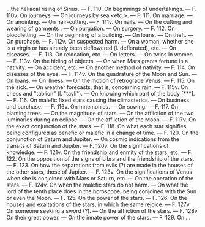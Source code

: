 ...the heliacal rising of Sirius. — F. 110. On beginnings of undertakings. — F. 110v. On journeys. — On journeys by sea <etc.>. — F. 111. On marriage. — On anointing. — On hair-cutting. — F. 111v. On nails. — On the cutting and wearing of garments <sic>. — On purgation. — On surgery. — F. 112. On bloodletting. — On the beginning of a building. — On loans. — On theft. — On purchase. — F. 112v. On suspected harm. — On a woman, whether she is a virgin or has already been deflowered (l. deflorated), etc. — On diseases. — F. 113. On relocation, etc. — On letters. — On twins in women. — F. 113v. On the hiding of objects. — On when Mars grants fortune in a nativity. — On accident, etc. — On another method of nativity. — F. 114. On diseases of the eyes. — F. 114v. On the quadrature of the Moon and Sun. — On loans. — On illness. — On the motion of retrograde Venus. — F. 115. On the sick. — On weather forecasts, that is, concerning rain. — F. 115v. On chess and "tablion" (l. "tavli"). — On knowing which part of the body [***]. — F. 116. On malefic fixed stars causing the climacterics. — On business and purchase. — F. 116v. On mnemonics. — On sowing. — F. 117. On planting trees. — On the magnitude of stars. — On the affliction of the two luminaries during an eclipse. — On the affliction of the Moon. — F. 117v. On the exact conjunction of the stars. — F. 118. On what each star signifies, being configured as benefic or malefic in a change of time. — F. 120. On the conjunction of Saturn and Jupiter. — On cosmic indications from the transits of Saturn and Jupiter. — F. 120v. On the significations of knowledge. — F. 121v. On the friendship and enmity of the stars, etc. — F. 122. On the opposition of the signs of Libra and the friendship of the stars. — F. 123. On how the separations from evils (?) are made in the houses of the other stars, those of Jupiter. — F. 123v. On the significations of Venus when she is conjoined with Mars or Saturn, etc. — On the operation of the stars. — F. 124v. On when the malefic stars do not harm. — On what the lord of the tenth place does in the horoscope, being conjoined with the Sun or even the Moon. — F. 125. On the power of the stars. — F. 126. On the houses and exaltations of the stars, in which the same rejoice. — F. 127v. On someone seeking a sword (?). — On the affliction of the stars. — F. 128v. On their great power. — On the innate power of the stars. — F. 129. On ...